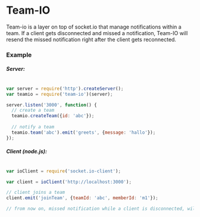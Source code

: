 # Team-IO

Team-io is a layer on top of socket.io that manage notifications within a team. If a client gets disconnected and missed a notification, Team-IO will resend the missed notification right after the client gets reconnected.
### Example
##### Server:
```javascript

var server = require('http').createServer();
var teamio = require('team-io')(server);

server.listen('3000', function() {
  // create a team
  teamio.createTeam({id: 'abc'});
  
  // notify a team
  teamio.team('abc').emit('greets', {message: 'hallo'});
});

```

##### Client (node.js): 
```javascript

var ioClient = require('socket.io-client');

var client = ioClient('http://localhost:3000');

// client joins a team
client.emit('joinTeam', {teamId: 'abc', memberId: 'm1'});

// from now on, missed notification while a client is disconnected, will be resended after reconnection

```